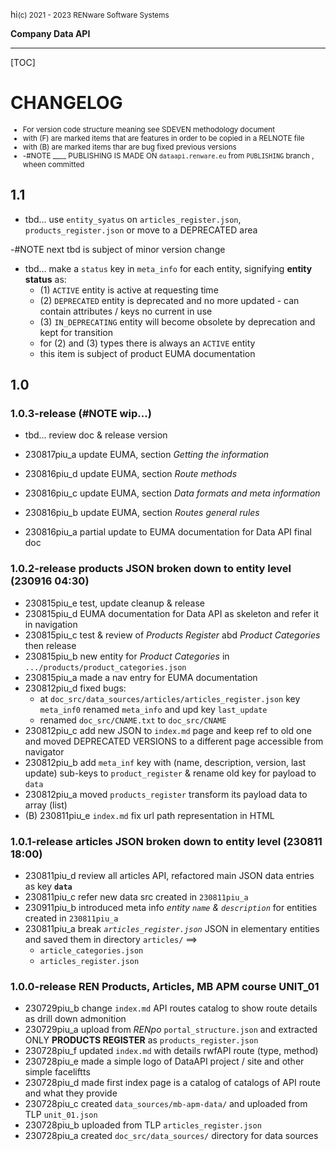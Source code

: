 hi<small>(c) 2021 - 2023 RENware Software Systems</small>

**Company Data API**

***

[TOC]

# CHANGELOG

<small>

- For version code structure meaning see SDEVEN methodology document
- with (F) are marked items that are features in order to be copied in a RELNOTE file
- with (B) are marked items thar are bug fixed previous versions
- -#NOTE ____ PUBLISHING IS MADE ON `dataapi.renware.eu` from `PUBLISHING` branch , wheen committed

</small>


## 1.1

* tbd... use `entity_syatus` on `articles_register.json`, `products_register.json` or move to a DEPRECATED area


-#NOTE next tbd is subject of minor version change
* tbd... make a `status` key in `meta_info` for each entity, signifying **entity status** as:
    *  (1) `ACTIVE` entity is active at requesting time
    *  (2) `DEPRECATED` entity is deprecated and no more updated - can contain attributes / keys no current in use
    *  (3) `IN_DEPRECATING` entity will become obsolete by deprecation and kept for transition
    *  for (2) and (3) types there is always an `ACTIVE` entity
    *  this item is subject of product EUMA documentation





## 1.0

### 1.0.3-release (#NOTE wip...)

* tbd... review doc & release version

* 230817piu_a update EUMA, section _Getting the information_
* 230816piu_d update EUMA, section _Route methods_
* 230816piu_c update EUMA, section _Data formats and meta information_
* 230816piu_b update EUMA, section _Routes general rules_
* 230816piu_a partial update to EUMA documentation for Data API final doc




### 1.0.2-release products JSON broken down to entity level (230916 04:30)

* 230815piu_e test, update cleanup & release
* 230815piu_d EUMA documentation for Data API as skeleton and refer it in navigation
* 230815piu_c test & review of _Products Register_ abd _Product Categories_ then release
* 230815piu_b new entity for _Product Categories_ in `.../products/product_categories.json`
* 230815piu_a made a nav entry for EUMA documentation
* 230812piu_d fixed bugs:
    * at `doc_src/data_sources/articles/articles_register.json` key `meta_inf0` renamed `meta_info` and upd key `last_update`
    * renamed `doc_src/CNAME.txt` to `doc_src/CNAME`
* 230812piu_c add new JSON to `index.md` page and keep ref to old one and moved DEPRECATED VERSIONS to a different page accessible from navigator
* 230812piu_b add `meta_inf` key with (name, description, version, last update) sub-keys to `product_register` & rename old key for payload to `data`
* 230812piu_a moved `products_register` transform its payload data to array (list)
* (B) 230811piu_e `index.md` fix url path representation in HTML




### 1.0.1-release articles JSON broken down to entity level (230811 18:00)

* 230811piu_d review all articles API, refactored main JSON data entries as key **`data`**
* 230811piu_c refer new data src created in `230811piu_a`
* 230911piu_b introduced meta info *entity `name` & `description`* for entities created in `230811piu_a`
* 230811piu_a break _`articles_register.json`_ JSON in elementary entities and saved them in directory `articles/` ==>
  * `article_categories.json`
  * `articles_register.json`




### 1.0.0-release REN Products, Articles, MB APM course UNIT_01

* 230729piu_b change `index.md` API routes catalog to show route details as drill down admonition
* 230729piu_a upload from _RENpo_ `portal_structure.json` and extracted ONLY **PRODUCTS REGISTER** as `products_register.json`
* 230728piu_f updated `index.md` with details rwfAPI route (type, method)
* 230728piu_e made a simple logo of DataAPI project / site and other simple faceliftts
* 230728piu_d made first index page is a catalog of catalogs of API route and what they provide
* 230728piu_c created `data_sources/mb-apm-data/` and uploaded from TLP `unit_01.json`
* 230728piu_b uploaded from TLP `articles_register.json`
* 230728piu_a created `doc_src/data_sources/` directory for data sources


